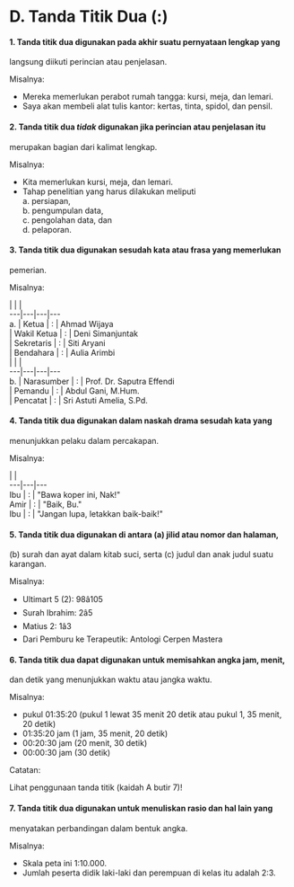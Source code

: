 # D. Tanda Titik Dua (:)

#### 1\. Tanda titik dua digunakan pada akhir suatu pernyataan lengkap yang
langsung diikuti perincian atau penjelasan.

Misalnya:

  * Mereka memerlukan perabot rumah tangga: kursi, meja, dan lemari.
  * Saya akan membeli alat tulis kantor: kertas, tinta, spidol, dan pensil.

#### 2\. Tanda titik dua _tidak_ digunakan jika perincian atau penjelasan itu
merupakan bagian dari kalimat lengkap.

Misalnya:

  * Kita memerlukan kursi, meja, dan lemari.
  * Tahap penelitian yang harus dilakukan meliputi  
a. persiapan,  
b. pengumpulan data,  
c. pengolahan data, dan  
d. pelaporan.

#### 3\. Tanda titik dua digunakan sesudah kata atau frasa yang memerlukan
pemerian.

Misalnya:

|  |  |   
---|---|---|---  
a. |  Ketua | : |  Ahmad Wijaya  
|  Wakil Ketua | : |  Deni Simanjuntak  
|  Sekretaris | : |  Siti Aryani  
|  Bendahara | : |  Aulia Arimbi  
|  |  |   
---|---|---|---  
b. |  Narasumber | : |  Prof. Dr. Saputra Effendi  
|  Pemandu | : |  Abdul Gani, M.Hum.  
|  Pencatat | : |  Sri Astuti Amelia, S.Pd.  
  
#### 4\. Tanda titik dua digunakan dalam naskah drama sesudah kata yang
menunjukkan pelaku dalam percakapan.

Misalnya:

|  |   
---|---|---  
Ibu | : |  "Bawa koper ini, Nak!"  
Amir | : |  "Baik, Bu."  
Ibu | : |  "Jangan lupa, letakkan baik-baik!"  
  
#### 5\. Tanda titik dua digunakan di antara (a) jilid atau nomor dan halaman,
(b) surah dan ayat dalam kitab suci, serta (c) judul dan anak judul suatu
karangan.

Misalnya:

  * Ultimart 5 (2): 98â105
  * Surah Ibrahim: 2â5
  * Matius 2: 1â3
  * Dari Pemburu ke Terapeutik: Antologi Cerpen Mastera

#### 6\. Tanda titik dua dapat digunakan untuk memisahkan angka jam, menit,
dan detik yang menunjukkan waktu atau jangka waktu.

Misalnya:

  * pukul 01:35:20 (pukul 1 lewat 35 menit 20 detik atau pukul 1, 35 menit, 20 detik)
  * 01:35:20 jam (1 jam, 35 menit, 20 detik)
  * 00:20:30 jam (20 menit, 30 detik)
  * 00:00:30 jam (30 detik)

Catatan:

Lihat penggunaan tanda titik (kaidah A butir 7)!

#### 7\. Tanda titik dua digunakan untuk menuliskan rasio dan hal lain yang
menyatakan perbandingan dalam bentuk angka.

Misalnya:

  * Skala peta ini 1:10.000.
  * Jumlah peserta didik laki-laki dan perempuan di kelas itu adalah 2:3.